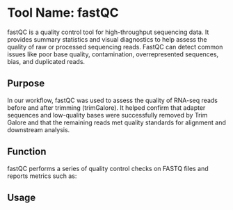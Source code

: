 # Tool Name: fastQC
fastQC is a quality control tool for high-throughput sequencing data. It provides summary statistics and visual diagnostics to help assess the quality of raw or processed sequencing reads. FastQC can detect common issues like poor base quality, contamination, overrepresented sequences, bias, and duplicated reads.

## Purpose
In our workflow, fastQC was used to assess the quality of RNA-seq reads before and after trimming (trimGalore). It helped confirm that adapter sequences and low-quality bases were successfully removed by Trim Galore and that the remaining reads met quality standards for alignment and downstream analysis.

## Function
fastQC performs a series of quality control checks on FASTQ files and reports metrics such as:

## Usage


```

